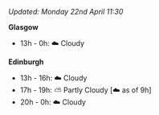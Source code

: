 *Updated: Monday 22nd April 11:30*

**Glasgow**

* 13h - 0h: :cloud: Cloudy

**Edinburgh**

* 13h - 16h: :cloud: Cloudy
* 17h - 19h: :partly_sunny: Partly Cloudy [:cloud: as of 9h]
* 20h - 0h: :cloud: Cloudy
